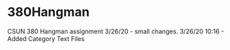 # 380Hangman
CSUN 380 Hangman assignment
3/26/20 - small changes.
3/26/20 10:16 - Added Category Text Files

